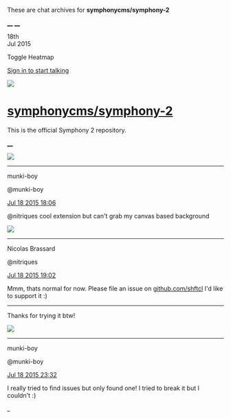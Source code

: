 These are chat archives for **symphonycms/symphony-2**

[__](/symphonycms/symphony-2/archives/2015/07/19)
[__](/symphonycms/symphony-2/archives/2015/07/17)

18th  
Jul 2015

Toggle Heatmap

[Sign in to start talking](/login?action=login&button=archive-login)

![](https://avatars-02.gitter.im/group/iv/3/57542c45c43b8c601977197e?s=48)

#  [symphonycms/symphony-2](/symphonycms/symphony-2)

This is the official Symphony 2 repository.

[ __ ](/orgs/symphonycms/rooms "More symphonycms rooms" )

![](https://avatars1.githubusercontent.com/u/4517581?v=3&s=30)

__ __

munki-boy

@munki-boy

[Jul 18 2015
18:06](https://gitter.im/symphonycms/symphony-2?at=55aa958c0775827a087c652c ""
)

@nitriques cool extension but can't grab my canvas based background

![](https://avatars1.githubusercontent.com/u/771169?v=3&s=30)

__ __

Nicolas Brassard

@nitriques

[Jul 18 2015
19:02](https://gitter.im/symphonycms/symphony-2?at=55aaa2c012fb464d703f9aba ""
)

Mmm, thats normal for now. Please file an issue on
[github.com/shftcl](http://github.com/shftcl) I'd like to support it :)

__ __

Thanks for trying it btw!

![](https://avatars1.githubusercontent.com/u/4517581?v=3&s=30)

__ __

munki-boy

@munki-boy

[Jul 18 2015
23:32](https://gitter.im/symphonycms/symphony-2?at=55aae22291ce63ea759ac16b ""
)

I really tried to find issues but only found one! I tried to break it but I
couldn't :)

_


